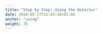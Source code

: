 ```yaml
---
title: "Step by Step: Using the detector"
date: 2018-05-17T15:03:30+02:00
anchor: "using"
weight: 35
---
```

